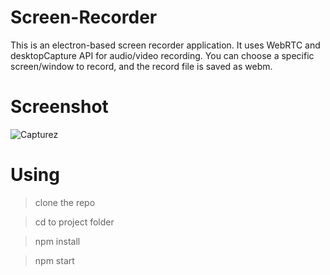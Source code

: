# Screen-Recorder

This is an electron-based screen recorder application. It uses WebRTC and desktopCapture API for audio/video recording.
You can choose a specific screen/window to record, and the record file is saved as webm.

# Screenshot 

![Capturez](https://user-images.githubusercontent.com/58937669/97086744-e294fe80-1642-11eb-9e1a-7e73a7bf5e9f.JPG)

# Using

> clone the repo

> cd to project folder

> npm install 


>npm start
